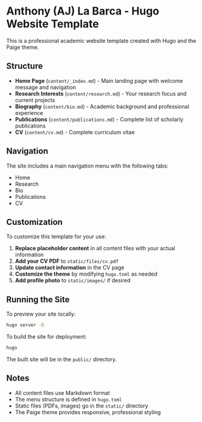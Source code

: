 # Anthony (AJ) La Barca - Hugo Website Template

This is a professional academic website template created with Hugo and the Paige theme.

## Structure

- **Home Page** (`content/_index.md`) - Main landing page with welcome message and navigation
- **Research Interests** (`content/research.md`) - Your research focus and current projects  
- **Biography** (`content/bio.md`) - Academic background and professional experience
- **Publications** (`content/publications.md`) - Complete list of scholarly publications
- **CV** (`content/cv.md`) - Complete curriculum vitae

## Navigation

The site includes a main navigation menu with the following tabs:
- Home
- Research  
- Bio
- Publications
- CV

## Customization

To customize this template for your use:

1. **Replace placeholder content** in all content files with your actual information
2. **Add your CV PDF** to `static/files/cv.pdf`
3. **Update contact information** in the CV page
4. **Customize the theme** by modifying `hugo.toml` as needed
5. **Add profile photo** to `static/images/` if desired

## Running the Site

To preview your site locally:

```bash
hugo server -D
```

To build the site for deployment:

```bash
hugo
```

The built site will be in the `public/` directory.

## Notes

- All content files use Markdown format
- The menu structure is defined in `hugo.toml`
- Static files (PDFs, images) go in the `static/` directory
- The Paige theme provides responsive, professional styling